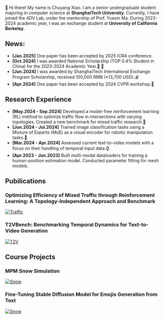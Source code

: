 👋 Hi there! My name is Chuyang Xiao. I am a senior undergraduate student majoring in computer science at **ShanghaiTech University**. Currently, I have joined the 4DV Lab, under the mentorship of Prof. Yuexin Ma. During 2023-2024 academic year, I was an exchange student at **University of California Berkeley**.

## News:
- **[Jan.2025]** One paper has been accepted by 2025 ICRA conference.
- **[Oct.2024]** I was awarded National Scholarship (TOP 0.4% Student in China) for the 2023-2024 Academic Year.🎉 🙏
- **[Jun.2024]** I was awarded by ShanghaiTech International Exchange Program Scholarship, received 100,000 RMB (≈13,700 USD).💰
- **[Apr.2024]** One paper has been accepted by 2024 CVPR workshop.🌹

## Research Experience
- **[May.2024 - Sep.2024]** Developed a model-free reinforcement learning (RL) method to optimize traffic flow in intersections with varying topologies. Created a new benchmark for mixed traffic research.🚗
- **[Jun.2024 - Jul.2024]** Trained image classification tasks using a Mixture of Experts (MoE) as a visual encoder for robotic manipulation tasks.🤖
- **[Mar.2024 - Apr.2024]** Assessed current text-to-video models with a focus on their handling of temporal input data.⌚️
- **[Apr.2023 - Jun.2023]** Built multi-modal dataloaders for training a human-position estimation model. Conducted parameter fitting for mesh models.

## Pubilications
### Optimizing Efficiency of Mixed Traffic through Reinforcement Learning: A Topology-Independent Approach and Benchmark
[![Traffic](/assets/image/traffic.png)](https://sites.google.com/berkeley.edu/mixedtrafficplus/home)  

### T2VBench: Benchmarking Temporal Dynamics for Text-to-Video Generation
[![T2V](/assets/image/T2V.png)](https://openaccess.thecvf.com/content/CVPR2024W/EvGenFM/papers/Ji_T2VBench_Benchmarking_Temporal_Dynamics_for_Text-to-Video_Generation_CVPRW_2024_paper.pdf) 


## Course Projects

### MPM Snow Simulation
[![Snow](/assets/image/snow.png)](https://github.com/xiaochy/CS184-Final-Project) 

### Fine-Tuning Stable Diffusion Model for Emojis Generation from Text
[![Snow](/assets/image/emoji.png)](https://github.com/woodenbirds/cs182) 